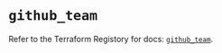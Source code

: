 # `github_team`

Refer to the Terraform Registory for docs: [`github_team`](https://registry.terraform.io/providers/integrations/github/5.31.0/docs/resources/team).
